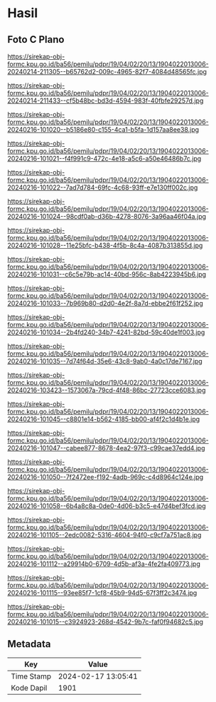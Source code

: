 # Hasil

## Foto C Plano

https://sirekap-obj-formc.kpu.go.id/ba56/pemilu/pdpr/19/04/02/20/13/1904022013006-20240214-211305--b65762d2-009c-4965-82f7-4084d48565fc.jpg

https://sirekap-obj-formc.kpu.go.id/ba56/pemilu/pdpr/19/04/02/20/13/1904022013006-20240214-211433--cf5b48bc-bd3d-4594-983f-40fbfe29257d.jpg

https://sirekap-obj-formc.kpu.go.id/ba56/pemilu/pdpr/19/04/02/20/13/1904022013006-20240216-101020--b5186e80-c155-4ca1-b5fa-1d157aa8ee38.jpg

https://sirekap-obj-formc.kpu.go.id/ba56/pemilu/pdpr/19/04/02/20/13/1904022013006-20240216-101021--f4f991c9-472c-4e18-a5c6-a50e46486b7c.jpg

https://sirekap-obj-formc.kpu.go.id/ba56/pemilu/pdpr/19/04/02/20/13/1904022013006-20240216-101022--7ad7d784-69fc-4c68-93ff-e7e130ff002c.jpg

https://sirekap-obj-formc.kpu.go.id/ba56/pemilu/pdpr/19/04/02/20/13/1904022013006-20240216-101024--98cdf0ab-d36b-4278-8076-3a96aa46f04a.jpg

https://sirekap-obj-formc.kpu.go.id/ba56/pemilu/pdpr/19/04/02/20/13/1904022013006-20240216-101028--11e25bfc-b438-4f5b-8c4a-4087b313855d.jpg

https://sirekap-obj-formc.kpu.go.id/ba56/pemilu/pdpr/19/04/02/20/13/1904022013006-20240216-101031--c6c5e79b-ac14-40bd-956c-8ab4223945b6.jpg

https://sirekap-obj-formc.kpu.go.id/ba56/pemilu/pdpr/19/04/02/20/13/1904022013006-20240216-101033--7b969b80-d2d0-4e2f-8a7d-ebbe2f61f252.jpg

https://sirekap-obj-formc.kpu.go.id/ba56/pemilu/pdpr/19/04/02/20/13/1904022013006-20240216-101034--2b4fd240-34b7-4241-82bd-59c40de1f003.jpg

https://sirekap-obj-formc.kpu.go.id/ba56/pemilu/pdpr/19/04/02/20/13/1904022013006-20240216-101035--7d74f64d-35e6-43c8-9ab0-4a0c17de7167.jpg

https://sirekap-obj-formc.kpu.go.id/ba56/pemilu/pdpr/19/04/02/20/13/1904022013006-20240216-103423--1573067a-79cd-4f48-86bc-27723cce6083.jpg

https://sirekap-obj-formc.kpu.go.id/ba56/pemilu/pdpr/19/04/02/20/13/1904022013006-20240216-101045--c8801e14-b562-4185-bb00-af4f2c1d4b1e.jpg

https://sirekap-obj-formc.kpu.go.id/ba56/pemilu/pdpr/19/04/02/20/13/1904022013006-20240216-101047--cabee877-8678-4ea2-97f3-c99cae37edd4.jpg

https://sirekap-obj-formc.kpu.go.id/ba56/pemilu/pdpr/19/04/02/20/13/1904022013006-20240216-101050--7f2472ee-f192-4adb-969c-c4d8964c124e.jpg

https://sirekap-obj-formc.kpu.go.id/ba56/pemilu/pdpr/19/04/02/20/13/1904022013006-20240216-101058--6b4a8c8a-0de0-4d06-b3c5-e47d4bef3fcd.jpg

https://sirekap-obj-formc.kpu.go.id/ba56/pemilu/pdpr/19/04/02/20/13/1904022013006-20240216-101105--2edc0082-5316-4604-94f0-c9cf7a751ac8.jpg

https://sirekap-obj-formc.kpu.go.id/ba56/pemilu/pdpr/19/04/02/20/13/1904022013006-20240216-101112--a29914b0-6709-4d5b-af3a-4fe2fa409773.jpg

https://sirekap-obj-formc.kpu.go.id/ba56/pemilu/pdpr/19/04/02/20/13/1904022013006-20240216-101115--93ee85f7-1cf8-45b9-94d5-67f3ff2c3474.jpg

https://sirekap-obj-formc.kpu.go.id/ba56/pemilu/pdpr/19/04/02/20/13/1904022013006-20240216-101015--c3924923-268d-4542-9b7c-faf0f94682c5.jpg


## Metadata

| Key        | Value               |
| ---------- | ------------------- |
| Time Stamp | 2024-02-17 13:05:41 |
| Kode Dapil | 1901                |



